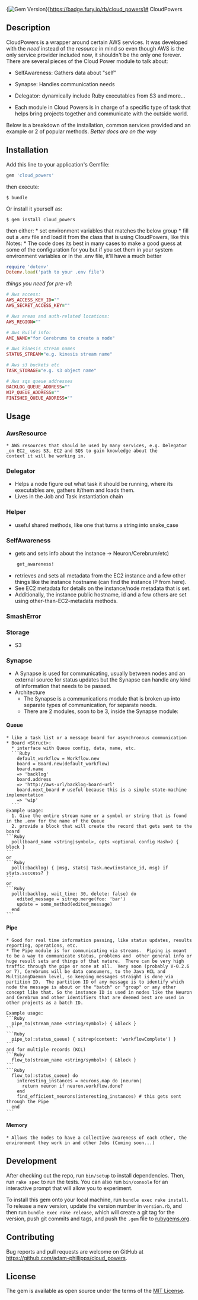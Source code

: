 {<img src="https://badge.fury.io/rb/cloud_powers.svg" alt="Gem Version" />}[https://badge.fury.io/rb/cloud_powers]# CloudPowers

## Description

CloudPowers is a wrapper around certain AWS services.  It was developed with the _need_ instead of the _resource_ in mind so even though AWS is the only service provider included now, it shouldn't be the only one forever.  There are several pieces of the Cloud Power module to talk about:
* SelfAwareness: Gathers data about "self"
* Synapse: Handles communication needs
* Delegator: dynamically include Ruby executables from S3
and more...

* Each module in Cloud Powers is in charge of a specific type of task that helps bring projects together and communicate with the outside world.

Below is a breakdown of the installation, common services provided and an example or 2 of popular methods.
_Better docs are on the way_

## Installation

Add this line to your application's Gemfile:

```Ruby
gem 'cloud_powers'
```

then execute:

    $ bundle

Or install it yourself as:

    $ gem install cloud_powers

then either:
    * set environment variables that matches the below group
    * fill out a .env file and load it from the class that is using CloudPowers, like this
    Notes:
      * The code does its best in many cases to make a good guess at some of the configuration
        for you but if you set them in your system environment variables or in the .env file,
        it'll have a much better
```Ruby
require 'dotenv'
Dotenv.load('path to your .env file')
```
_things you need for pre-v1_:
```Ruby
# Aws access:
AWS_ACCESS_KEY_ID=""
AWS_SECRET_ACCESS_KEY=""

# Aws areas and auth-related locations:
AWS_REGION=""

# Aws Build info:
AMI_NAME="for Cerebrums to create a node"

# Aws kinesis stream names
STATUS_STREAM="e.g. kinesis stream name"

# Aws s3 buckets etc
TASK_STORAGE="e.g. s3 object name"

# Aws sqs queue addresses
BACKLOG_QUEUE_ADDRESS=""
WIP_QUEUE_ADDRESS=""
FINISHED_QUEUE_ADDRESS=""
```

## Usage

### AwsResource
    * AWS resources that should be used by many services, e.g. Delegator _on EC2_ uses S3, EC2 and SQS to gain knowledge about the
    context it will be working in.


### Delegator
  * Helps a node figure out what task it should be running, where its executables are, gathers it/them and loads them.
  * Lives in the Job and Task instantiation chain


### Helper
  * useful shared methods, like one that turns a string into snake_case


### SelfAwareness
  * gets and sets info about the instance -> Neuron/Cerebrum/etc)
```Ruby
    get_awareness!
```
  * retrieves and sets all metadata from the EC2 instance and a few other things like the instance hostname (can find the instance IP from here).
  * See EC2 metadata for details on the instance/node metadata that is set.
  * Additionally, the instance public hostname, id and a few others are set using other-than-EC2-metadata methods.


### SmashError


### Storage
  * S3


### Synapse
  * A Synapse is used for communicating, usually between nodes and an external source for status updates but the Synapse can handle any kind of information that needs to be passed.
  * Architecture
    * The Synapse is a communications module that is broken up into separate types of communication, for separate needs.
    * There are 2 modules, soon to be 3, inside the Synapse module:

  #### Queue
    * like a task list or a message board for asynchronous communication
    * Board <Struct>:
      * interface with Queue config, data, name, etc.
      ```Ruby
        default_workflow = Workflow.new
        board = Board.new(default_workflow)
        board.name
        => 'backlog'
        board.address
        => 'http://aws-url/backlog-board-url'
        board.next_board # useful because this is a simple state-machine implementation
        => 'wip'
      ```
    Example usage:
      1. Give the entire stream name or a symbol or string that is found in the .env for the name of the Queue
      2. provide a block that will create the record that gets sent to the board
    ```Ruby
      poll(board_name <string|symbol>, opts <optional config Hash>) { block }
    ```
    or
    ```Ruby
      poll(:backlog) { |msg, stats| Task.new(instance_id, msg) if stats.success? }
    ```
    or
    ```Ruby
      poll(:backlog, wait_time: 30, delete: false) do
        edited_message = sitrep.merge(foo: 'bar')
        update = some_method(edited_message)
      end
    ```
  #### Pipe
    * Good for real time information passing, like status updates, results reporting, operations, etc.
    * The Pipe module is for communicating via streams.  Piping is meant to be a way to communicate status, problems and  other general info or huge result sets and things of that nature.  There can be very high traffic through the pipe or none at all.  Very soon (probably V-0.2.6 or 7), Cerebrums will be data consumers, to the Java KCL and MultiLangDaemon level, so keeping messages straight is done via partition ID.  The partition ID of any message is to identify which node the message is about or the "batch" or "group" or any other concept like that. So the instance ID is used in nodes like the Neuron and Cerebrum and other identifiers that are deemed best are used in other projects as a batch ID.

    Example usage:
    ```Ruby
      pipe_to(stream_name <string/symbol>) { &block }
    ```
    ```Ruby
      pipe_to(:status_queue) { sitrep(content: 'workflowComplete') }
    ```
    and for multiple records (KCL)
    ```Ruby
      flow_to(stream_name <string/symbol>) { &block }
    ```
    ```Ruby
      flow_to(:status_queue) do
        interesting_instances = neurons.map do |neuron|
          return neuron if neuron.workflow.done?
        end
        find_efficient_neurons(interesting_instances) # this gets sent through the Pipe
      end
    ```


  #### Memory
    * Allows the nodes to have a collective awareness of each other, the environment they work in and other Jobs (Coming soon...)


## Development

After checking out the repo, run `bin/setup` to install dependencies. Then, run `rake spec` to run the tests. You can also run `bin/console` for an interactive prompt that will allow you to experiment.

To install this gem onto your local machine, run `bundle exec rake install`. To release a new version, update the version number in `version.rb`, and then run `bundle exec rake release`, which will create a git tag for the version, push git commits and tags, and push the `.gem` file to [rubygems.org](https://rubygems.org).

## Contributing

Bug reports and pull requests are welcome on GitHub at https://github.com/adam-phillipps/cloud_powers.


## License

The gem is available as open source under the terms of the [MIT License](http://opensource.org/licenses/MIT).

